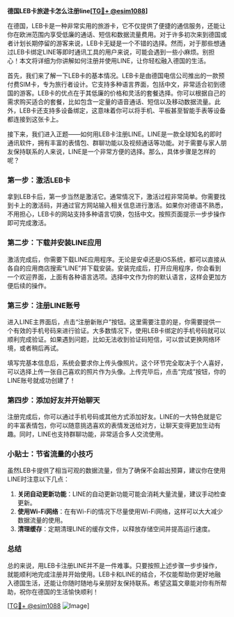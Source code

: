 **德国LEB卡旅遊卡怎么注册line[[TG💪+ @esim1088](https://t.me/s/esim1088)]**

在德国，LEB卡是一种非常实用的旅游卡，它不仅提供了便捷的通信服务，还能让你在欧洲范围内享受低廉的通话、短信和数据流量费用。对于许多初次来到德国或者计划长期停留的游客来说，LEB卡无疑是一个不错的选择。然而，对于那些想通过LEB卡绑定LINE等即时通讯工具的用户来说，可能会遇到一些小麻烦。别担心！本文将详细为你讲解如何注册并使用LINE，让你轻松融入德国的生活。

首先，我们来了解一下LEB卡的基本情况。LEB卡是由德国电信公司推出的一款预付费SIM卡，专为旅行者设计。它支持多种语言界面，包括中文，非常适合初到德国的游客。LEB卡的优点在于其低廉的价格和灵活的套餐选择。你可以根据自己的需求购买适合的套餐，比如包含一定量的语音通话、短信以及移动数据流量。此外，LEB卡还支持多设备绑定，这意味着你可以将手机、平板甚至智能手表等设备都连接到这张卡上。

接下来，我们进入正题——如何用LEB卡注册LINE。LINE是一款全球知名的即时通讯软件，拥有丰富的表情包、群聊功能以及视频通话等功能。对于需要与家人朋友保持联系的人来说，LINE是一个非常方便的选择。那么，具体步骤是怎样的呢？

### 第一步：激活LEB卡

拿到LEB卡后，第一步当然是激活它。通常情况下，激活过程非常简单。你需要找到卡上的激活码，并通过官方网站输入相关信息进行激活。如果你对德语不熟悉，不用担心，LEB卡的网站支持多种语言切换，包括中文。按照页面提示一步步操作即可完成激活。

### 第二步：下载并安装LINE应用

激活完成后，你需要下载LINE应用程序。无论是安卓还是iOS系统，都可以直接从各自的应用商店搜索“LINE”并下载安装。安装完成后，打开应用程序，你会看到一个欢迎界面，上面有各种语言选项。选择中文作为你的默认语言，这样会更加方便后续的操作。

### 第三步：注册LINE账号

进入LINE主界面后，点击“注册新账户”按钮。这里需要注意的是，你需要提供一个有效的手机号码来进行验证。大多数情况下，使用LEB卡绑定的手机号码就可以顺利完成验证。如果遇到问题，比如无法收到验证码短信，可以尝试更换网络环境，或者稍后再试。

填写完基本信息后，系统会要求你上传头像照片。这个环节完全取决于个人喜好，可以选择上传一张自己喜欢的照片作为头像。上传完毕后，点击“完成”按钮，你的LINE账号就成功创建了！

### 第四步：添加好友并开始聊天

注册完成后，你可以通过手机号码或其他方式添加好友。LINE的一大特色就是它的丰富表情包，你可以随意挑选喜欢的表情发送给对方，让聊天变得更加生动有趣。同时，LINE也支持群聊功能，非常适合多人交流使用。

### 小贴士：节省流量的小技巧

虽然LEB卡提供了相当可观的数据流量，但为了确保不会超出预算，建议你在使用LINE时注意以下几点：

1. **关闭自动更新功能**：LINE的自动更新功能可能会消耗大量流量，建议手动检查更新。
2. **使用Wi-Fi网络**：在有Wi-Fi的情况下尽量使用Wi-Fi网络，这样可以大大减少数据流量的使用。
3. **清理缓存**：定期清理LINE的缓存文件，以释放存储空间并提高运行速度。

### 总结

总的来说，用LEB卡注册LINE并不是一件难事。只要按照上述步骤一步步操作，就能顺利地完成注册并开始使用。LEB卡和LINE的结合，不仅能帮助你更好地融入德国生活，还能让你随时随地与亲朋好友保持联系。希望这篇文章能对你有所帮助，祝你在德国的生活愉快顺利！

[[TG💪+ @esim1088](https://t.me/s/esim1088) ![Image](https://i.postimg.cc/4NQfJmqS/Snipaste-2025-05-13-00-14-12.png)]